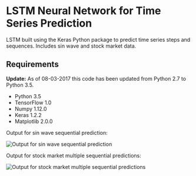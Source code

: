 # LSTM Neural Network for Time Series Prediction

LSTM built using the Keras Python package to predict time series steps and sequences. Includes sin wave and stock market data.

## Requirements
**Update:** As of 08-03-2017 this code has been updated from Python 2.7 to Python 3.5.

* Python 3.5
* TensorFlow 1.0
* Numpy 1.12.0
* Keras 1.2.2
* Matplotlib 2.0.0

Output for sin wave sequential prediction:

![Output for sin wave sequential prediction](http://jakob-aungiers.com/jakob-aungiers/public/img/article/lstm-neural-network-timeseries/sinseqprediction.png)

Output for stock market multiple sequential predictions:

![Output for stock market multiple sequential predictions](http://jakob-aungiers.com/jakob-aungiers/public/img/article/lstm-neural-network-timeseries/stockmultseqprediction.png)
